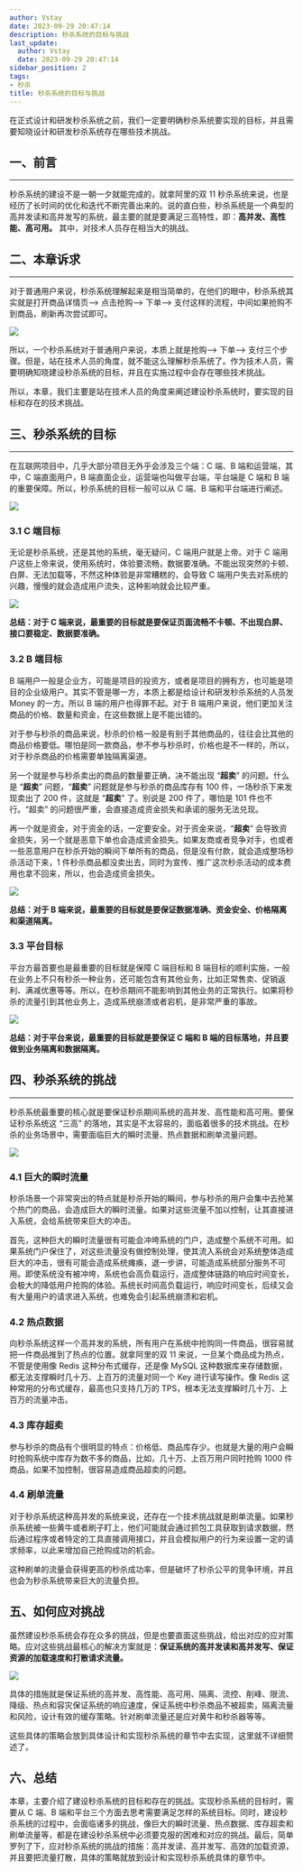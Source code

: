 ```yaml
---
author: Vstay
date: 2023-09-29 20:47:14
description: 秒杀系统的目标与挑战
last_update:
  author: Vstay
  date: 2023-09-29 20:47:14
sidebar_position: 2
tags:
- 秒杀
title: 秒杀系统的目标与挑战
---
```


在正式设计和研发秒杀系统之前，我们一定要明确秒杀系统要实现的目标，并且需要知晓设计和研发秒杀系统存在哪些技术挑战。

## 一、前言
--------

秒杀系统的建设不是一朝一夕就能完成的，就拿阿里的双 11 秒杀系统来说，也是经历了长时间的优化和迭代不断完善出来的。说的直白些，秒杀系统是一个典型的高并发读和高并发写的系统，最主要的就是要满足三高特性，即：**高并发、高性能、高可用。** 其中，对技术人员存在相当大的挑战。

## 二、本章诉求
----------

对于普通用户来说，秒杀系统理解起来是相当简单的，在他们的眼中，秒杀系统其实就是打开商品详情页——> 点击抢购——> 下单——> 支付这样的流程，中间如果抢购不到商品，刷新再次尝试即可。

![](https://cdn.jsdelivr.net/gh/Vstay97/Img_storage@master/blog/2023/%E7%A7%92%E6%9D%80%E7%B3%BB%E7%BB%9F%E7%9A%84%E7%9B%AE%E6%A0%87%E4%B8%8E%E6%8C%91%E6%88%98/FswSTAhN7yIuIBQYM2xrLgAHvsdA)

所以，一个秒杀系统对于普通用户来说，本质上就是抢购——> 下单——> 支付三个步骤。但是，站在技术人员的角度，就不能这么理解秒杀系统了。作为技术人员，需要明确知晓建设秒杀系统的目标，并且在实施过程中会存在哪些技术挑战。

所以，本章，我们主要是站在技术人员的角度来阐述建设秒杀系统时，要实现的目标和存在的技术挑战。

## 三、秒杀系统的目标
-------------

在互联网项目中，几乎大部分项目无外乎会涉及三个端：C 端、B 端和运营端，其中，C 端直面用户，B 端直面企业，运营端也叫做平台端，平台端是 C 端和 B 端的重要保障。所以，秒杀系统的目标一般可以从 C 端、B 端和平台端进行阐述。

![](https://cdn.jsdelivr.net/gh/Vstay97/Img_storage@master/blog/2023/%E7%A7%92%E6%9D%80%E7%B3%BB%E7%BB%9F%E7%9A%84%E7%9B%AE%E6%A0%87%E4%B8%8E%E6%8C%91%E6%88%98/Fpubcy0CKdjZBBzKHnZd22heBT7X)

### 3.1 C 端目标

无论是秒杀系统，还是其他的系统，毫无疑问，C 端用户就是上帝。对于 C 端用户这些上帝来说，使用系统时，体验要流畅，数据要准确。不能出现突然的卡顿、白屏、无法加载等，不然这种体验是非常糟糕的，会导致 C 端用户失去对系统的兴趣，慢慢的就会造成用户流失，这种影响就会比较严重。

![](https://cdn.jsdelivr.net/gh/Vstay97/Img_storage@master/blog/2023/%E7%A7%92%E6%9D%80%E7%B3%BB%E7%BB%9F%E7%9A%84%E7%9B%AE%E6%A0%87%E4%B8%8E%E6%8C%91%E6%88%98/Fn8zZ0aViikbVEATZyUu3AOY30Ut)

**总结：对于 C 端来说，最重要的目标就是要保证页面流畅不卡顿、不出现白屏、接口要稳定、数据要准确。**

### 3.2 B 端目标

B 端用户一般是企业方，可能是项目的投资方，或者是项目的拥有方，也可能是项目的企业级用户。其实不管是哪一方，本质上都是给设计和研发秒杀系统的人员发 Money 的一方。所以 B 端的用户也得罪不起。对于 B 端用户来说，他们更加关注商品的价格、数量和资金，在这些数据上是不能出错的。

对于参与秒杀的商品来说，秒杀的价格一般是有别于其他商品的，往往会比其他的商品价格要低。哪怕是同一款商品，参不参与秒杀时，价格也是不一样的，所以，对于秒杀商品的价格需要单独隔离渠道。

另一个就是参与秒杀卖出的商品的数量要正确，决不能出现 “**超卖**” 的问题。什么是 “**超卖**” 问题，“**超卖**” 问题就是参与秒杀的商品库存有 100 件，一场秒杀下来发现卖出了 200 件，这就是 “**超卖**” 了。别说是 200 件了，哪怕是 101 件也不行。“超卖” 的问题很严重，会直接造成资金损失和承诺的服务无法兑现。

再一个就是资金，对于资金的话，一定要安全。对于资金来说，“**超卖**” 会导致资金损失，另一个就是恶意下单也会造成资金损失。如果友商或者竞争对手，也或者一些恶意用户在秒杀开始的瞬间下单所有的商品，但是没有付款，就会造成整场秒杀活动下来，1 件秒杀商品都没卖出去，同时为宣传、推广这次秒杀活动的成本费用也拿不回来，所以，也会造成资金损失。

![](https://cdn.jsdelivr.net/gh/Vstay97/Img_storage@master/blog/2023/%E7%A7%92%E6%9D%80%E7%B3%BB%E7%BB%9F%E7%9A%84%E7%9B%AE%E6%A0%87%E4%B8%8E%E6%8C%91%E6%88%98/FvuaqZI4NinsTaEYo-tC73KB4Ata)

**总结：对于 B 端来说，最重要的目标就是要保证数据准确、资金安全、价格隔离和渠道隔离。**

### 3.3 平台目标

平台方最首要也是最重要的目标就是保障 C 端目标和 B 端目标的顺利实施，一般在业务上不只有秒杀一种业务，还可能包含有其他业务，比如正常售卖、促销返利、满减优惠等等。所以，在秒杀期间不能影响到其他业务的正常执行。如果将秒杀的流量引到其他业务上，造成系统崩溃或者宕机，是非常严重的事故。

![](https://cdn.jsdelivr.net/gh/Vstay97/Img_storage@master/blog/2023/%E7%A7%92%E6%9D%80%E7%B3%BB%E7%BB%9F%E7%9A%84%E7%9B%AE%E6%A0%87%E4%B8%8E%E6%8C%91%E6%88%98/FioIyfekmcDfRl_O-2tUrv069pIq)

**总结：对于平台来说，最重要的目标就是要保证 C 端和 B 端的目标落地，并且要做到业务隔离和数据隔离。**

## 四、秒杀系统的挑战
-------------

秒杀系统最重要的核心就是要保证秒杀期间系统的高并发、高性能和高可用。要保证秒杀系统这 “三高” 的落地，其实是不太容易的，面临着很多的技术挑战。在秒杀的业务场景中，需要面临巨大的瞬时流量、热点数据和刷单流量问题。

![](https://cdn.jsdelivr.net/gh/Vstay97/Img_storage@master/blog/2023/%E7%A7%92%E6%9D%80%E7%B3%BB%E7%BB%9F%E7%9A%84%E7%9B%AE%E6%A0%87%E4%B8%8E%E6%8C%91%E6%88%98/FqEuwUxOCUaWRnWk-YcQfNsIqTd5)

### **4.1 巨大的瞬时流量**

秒杀场景一个非常突出的特点就是秒杀开始的瞬间，参与秒杀的用户会集中去抢某个热门的商品，会造成巨大的瞬时流量。如果对这些流量不加以控制，让其直接进入系统，会给系统带来巨大的冲击。

首先，这种巨大的瞬时流量很有可能会冲垮系统的门户，造成整个系统不可用。如果系统门户保住了，对这些流量没有做控制处理，使其流入系统会对系统整体造成巨大的冲击，很有可能会造成系统瘫痪，退一步讲，可能造成系统部分服务不可用。即使系统没有被冲垮，系统也会高负载运行，造成整体链路的响应时间变长，会极大的降低用户抢购的体验。系统长时间高负载运行，响应时间变长，后续又会有大量用户的请求进入系统，也难免会引起系统崩溃和宕机。

### **4.2 热点数据**

向秒杀系统这样一个高并发的系统，所有用户在系统中抢购同一件商品，很容易就把一件商品推到了热点的位置。就拿阿里的双 11 来说，一旦某个商品成为热点，不管是使用像 Redis 这种分布式缓存，还是像 MySQL 这种数据库来存储数据，都无法支撑瞬时几十万、上百万的流量对同一个 Key 进行读写操作。像 Redis 这种常用的分布式缓存，最高也只支持几万的 TPS，根本无法支撑瞬时几十万、上百万的流量冲击。

### **4.3 库存超卖**

参与秒杀的商品有个很明显的特点：价格低、商品库存少。也就是大量的用户会瞬时抢购系统中库存为数不多的商品，比如，几十万、上百万用户同时抢购 1000 件商品，如果不加控制，很容易造成商品超卖的问题。

### **4.4 刷单流量**

对于秒杀系统这种高并发的系统来说，还存在一个技术挑战就是刷单流量。如果秒杀系统被一些黄牛或者刷子盯上，他们可能就会通过抓包工具获取到请求数据，然后通过程序或者特定的工具直接调用接口，并且会模拟用户的行为来设置一定的请求频率，以此来增加自己抢购成功的机会。

这种刷单的流量会获得更高的秒杀成功率，但是破坏了秒杀公平的竞争环境，并且也会为秒杀系统带来巨大的流量负担。

**五、如何应对挑战**
------------

虽然建设秒杀系统会存在众多的挑战，但是也要直面这些挑战，给出对应的应对策略。应对这些挑战最核心的解决方案就是：**保证系统的高并发读和高并发写、保证资源的加载速度和打散请求流量。**

![](https://cdn.jsdelivr.net/gh/Vstay97/Img_storage@master/blog/2023/%E7%A7%92%E6%9D%80%E7%B3%BB%E7%BB%9F%E7%9A%84%E7%9B%AE%E6%A0%87%E4%B8%8E%E6%8C%91%E6%88%98/FgvVBpl07RkaKBbPcr3nGg46gLH0)

具体的措施就是保证系统的高并发、高性能、高可用、隔离、流控、削峰、限流、降级、热点和容灾保证系统的响应速度，保证系统中秒杀商品不被超卖，隔离流量和风险，设计有效的缓存策略。针对刷单流量还是应对黄牛和秒杀器等等。

这些具体的策略会放到具体设计和实现秒杀系统的章节中去实现，这里就不详细赘述了。

**六、总结**
--------

本章，主要介绍了建设秒杀系统的目标和存在的挑战。实现秒杀系统的目标时，需要从 C 端、B 端和平台三个方面去思考需要满足怎样的系统目标。同时，建设秒杀系统的过程中，会面临诸多的挑战，像巨大的瞬时流量、热点数据、库存超卖和刷单流量等，都是在建设秒杀系统中必须要克服的困难和对应的挑战。最后，简单罗列了下，应对秒杀系统的挑战的措施：高并发读、高并发写、高效的加载资源，并且要把流量打散，具体的策略就放到设计和实现秒杀系统具体的章节中。


